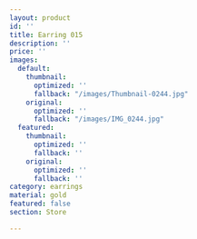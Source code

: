```yaml
---
layout: product
id: ''
title: Earring 015
description: ''
price: ''
images:
  default:
    thumbnail:
      optimized: ''
      fallback: "/images/Thumbnail-0244.jpg"
    original:
      optimized: ''
      fallback: "/images/IMG_0244.jpg"
  featured:
    thumbnail:
      optimized: ''
      fallback: ''
    original:
      optimized: ''
      fallback: ''
category: earrings
material: gold
featured: false
section: Store

---
```

